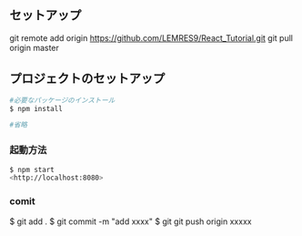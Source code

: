 ## セットアップ
git remote add origin https://github.com/LEMRES9/React_Tutorial.git
git pull origin master

## プロジェクトのセットアップ

```bash
#必要なパッケージのインストール
$ npm install

#省略
```

### 起動方法

```bash
$ npm start
<http://localhost:8080>
```

### comit
$ git add .
$ git commit -m "add xxxx"
$ git git push origin xxxxx